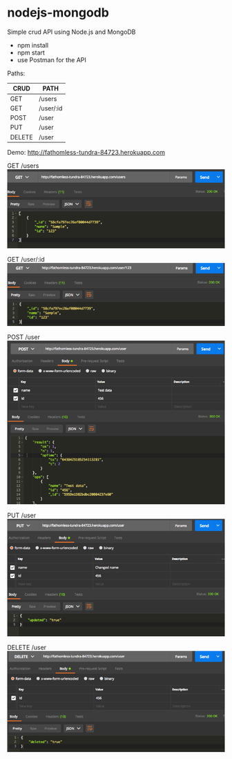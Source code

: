 # nodejs-mongodb
Simple crud API using Node.js and MongoDB

- npm install
- npm start
- use Postman for the API

Paths:

| CRUD    | PATH       |
|---------|------------|
| GET     | /users     |
| GET     | /user/:id  |
| POST    | /user      |
| PUT     | /user      |
| DELETE  | /user      |


Demo: http://fathomless-tundra-84723.herokuapp.com

GET /users
![](screenshots/getUsers.png)

GET /user/:id
![](screenshots/getUserId.png)

POST /user
![](screenshots/postUser.png)

PUT /user
![](screenshots/putUser.png)

DELETE /user
![](screenshots/deleteUser.png)
